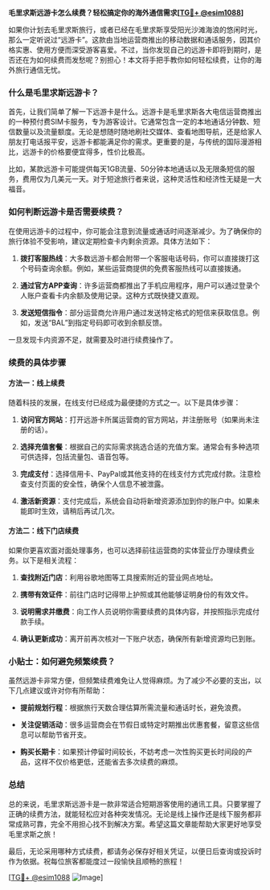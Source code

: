**毛里求斯远游卡怎么续费？轻松搞定你的海外通信需求[[TG💪+ @esim1088](https://t.me/s/esim1088)]**

如果你计划去毛里求斯旅行，或者已经在毛里求斯享受阳光沙滩海浪的悠闲时光，那么一定听说过“远游卡”。这款由当地运营商推出的移动数据和通话服务，因其价格实惠、使用方便而深受游客喜爱。不过，当你发现自己的远游卡即将到期时，是否还在为如何续费而发愁呢？别担心！本文将手把手教你如何轻松续费，让你的海外旅行通信无忧。

### 什么是毛里求斯远游卡？

首先，让我们简单了解一下远游卡是什么。远游卡是毛里求斯各大电信运营商推出的一种预付费SIM卡服务，专为游客设计。它通常包含一定的本地通话分钟数、短信数量以及流量额度。无论是想随时随地刷社交媒体、查看地图导航，还是给家人朋友打电话报平安，远游卡都能满足你的需求。更重要的是，与传统的国际漫游相比，远游卡的价格要便宜得多，性价比极高。

比如，某款远游卡可能提供每天1GB流量、50分钟本地通话以及无限条短信的服务，费用仅为几美元一天。对于短途旅行者来说，这种灵活性和经济性无疑是一大福音。

### 如何判断远游卡是否需要续费？

在使用远游卡的过程中，你可能会注意到流量或通话时间逐渐减少。为了确保你的旅行体验不受影响，建议定期检查卡内剩余资源。具体方法如下：

1. **拨打客服热线**：大多数远游卡都会附带一个客服电话号码，你可以直接拨打这个号码查询余额。例如，某些运营商提供的免费客服热线可以直接拨通。
   
2. **通过官方APP查询**：许多运营商都推出了手机应用程序，用户可以通过登录个人账户查看卡内余额及使用记录。这种方式既快捷又直观。

3. **发送短信指令**：部分运营商允许用户通过发送特定格式的短信来获取信息。例如，发送“BAL”到指定号码即可收到余额反馈。

一旦发现卡内资源不足，就需要及时进行续费操作了。

### 续费的具体步骤

#### 方法一：线上续费

随着科技的发展，在线支付已经成为最便捷的方式之一。以下是具体步骤：

1. **访问官方网站**：打开远游卡所属运营商的官方网站，并注册账号（如果尚未注册的话）。
   
2. **选择充值套餐**：根据自己的实际需求挑选合适的充值方案。通常会有多种选项可供选择，包括流量包、语音包等。
   
3. **完成支付**：选择信用卡、PayPal或其他支持的在线支付方式完成付款。注意检查支付页面的安全性，确保个人信息不被泄露。
   
4. **激活新资源**：支付完成后，系统会自动将新增资源添加到你的账户中。如果未能即时生效，请稍后再试几次。

#### 方法二：线下门店续费

如果你更喜欢面对面处理事务，也可以选择前往运营商的实体营业厅办理续费业务。以下是相关流程：

1. **查找附近门店**：利用谷歌地图等工具搜索附近的营业网点地址。
   
2. **携带有效证件**：前往门店时记得带上护照或其他能够证明身份的有效文件。
   
3. **说明需求并缴费**：向工作人员说明你需要续费的具体内容，并按照指示完成付款手续。
   
4. **确认更新成功**：离开前再次核对一下账户状态，确保所有新增资源均已到账。

### 小贴士：如何避免频繁续费？

虽然远游卡非常方便，但频繁续费难免让人觉得麻烦。为了减少不必要的支出，以下几点建议或许对你有所帮助：

- **提前规划行程**：根据旅行天数合理估算所需流量和通话时长，避免浪费。
  
- **关注促销活动**：很多运营商会在节假日或特定时期推出优惠套餐，留意这些信息可以帮助节省开支。
  
- **购买长期卡**：如果预计停留时间较长，不妨考虑一次性购买更长时间段的产品，这样不仅价格更低，还能省去多次续费的麻烦。

### 总结

总的来说，毛里求斯远游卡是一款非常适合短期游客使用的通讯工具。只要掌握了正确的续费方法，就能轻松应对各种突发情况。无论是线上操作还是线下服务都非常成熟可靠，完全不用担心找不到解决方案。希望这篇文章能帮助大家更好地享受毛里求斯之旅！

最后，无论采用哪种方式续费，都请务必保存好相关凭证，以便日后查询或投诉时作为依据。祝每位旅客都能度过一段愉快且顺畅的旅程！

[[TG💪+ @esim1088](https://t.me/s/esim1088) ![Image](https://i.postimg.cc/4NQfJmqS/Snipaste-2025-05-13-00-14-12.png)]